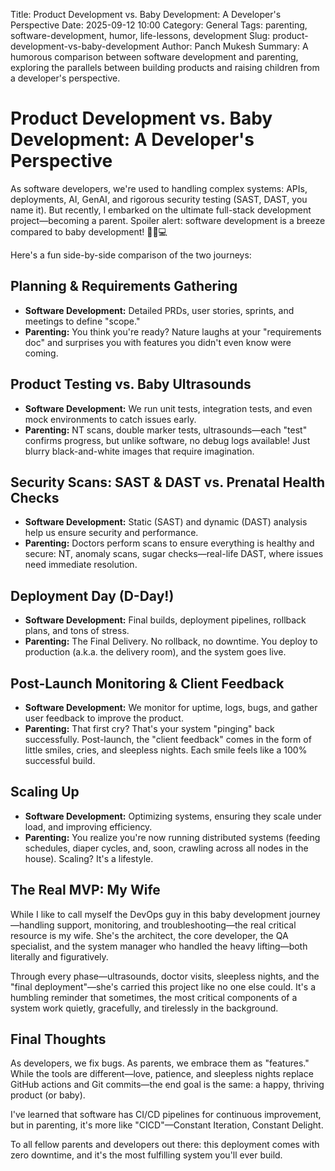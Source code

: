 Title: Product Development vs. Baby Development: A Developer's Perspective
Date: 2025-09-12 10:00
Category: General
Tags: parenting, software-development, humor, life-lessons, development
Slug: product-development-vs-baby-development
Author: Panch Mukesh
Summary: A humorous comparison between software development and parenting, exploring the parallels between building products and raising children from a developer's perspective.

# Product Development vs. Baby Development: A Developer's Perspective

As software developers, we're used to handling complex systems: APIs, deployments, AI, GenAI, and rigorous security testing (SAST, DAST, you name it). But recently, I embarked on the ultimate full-stack development project—becoming a parent. Spoiler alert: software development is a breeze compared to baby development! 🍼👨💻

Here's a fun side-by-side comparison of the two journeys:

## Planning & Requirements Gathering

* **Software Development:** Detailed PRDs, user stories, sprints, and meetings to define "scope."
* **Parenting:** You think you're ready? Nature laughs at your "requirements doc" and surprises you with features you didn't even know were coming.

## Product Testing vs. Baby Ultrasounds

* **Software Development:** We run unit tests, integration tests, and even mock environments to catch issues early.
* **Parenting:** NT scans, double marker tests, ultrasounds—each "test" confirms progress, but unlike software, no debug logs available! Just blurry black-and-white images that require imagination.

## Security Scans: SAST & DAST vs. Prenatal Health Checks

* **Software Development:** Static (SAST) and dynamic (DAST) analysis help us ensure security and performance.
* **Parenting:** Doctors perform scans to ensure everything is healthy and secure: NT, anomaly scans, sugar checks—real-life DAST, where issues need immediate resolution.

## Deployment Day (D-Day!)

* **Software Development:** Final builds, deployment pipelines, rollback plans, and tons of stress.
* **Parenting:** The Final Delivery. No rollback, no downtime. You deploy to production (a.k.a. the delivery room), and the system goes live.

## Post-Launch Monitoring & Client Feedback

* **Software Development:** We monitor for uptime, logs, bugs, and gather user feedback to improve the product.
* **Parenting:** That first cry? That's your system "pinging" back successfully. Post-launch, the "client feedback" comes in the form of little smiles, cries, and sleepless nights. Each smile feels like a 100% successful build.

## Scaling Up

* **Software Development:** Optimizing systems, ensuring they scale under load, and improving efficiency.
* **Parenting:** You realize you're now running distributed systems (feeding schedules, diaper cycles, and, soon, crawling across all nodes in the house). Scaling? It's a lifestyle.

## The Real MVP: My Wife

While I like to call myself the DevOps guy in this baby development journey—handling support, monitoring, and troubleshooting—the real critical resource is my wife. She's the architect, the core developer, the QA specialist, and the system manager who handled the heavy lifting—both literally and figuratively.

Through every phase—ultrasounds, doctor visits, sleepless nights, and the "final deployment"—she's carried this project like no one else could. It's a humbling reminder that sometimes, the most critical components of a system work quietly, gracefully, and tirelessly in the background.

## Final Thoughts

As developers, we fix bugs. As parents, we embrace them as "features." While the tools are different—love, patience, and sleepless nights replace GitHub actions and Git commits—the end goal is the same: a happy, thriving product (or baby).

I've learned that software has CI/CD pipelines for continuous improvement, but in parenting, it's more like "CICD"—Constant Iteration, Constant Delight.

To all fellow parents and developers out there: this deployment comes with zero downtime, and it's the most fulfilling system you'll ever build.

